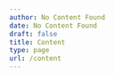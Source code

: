 ```yaml
---
author: No Content Found
date: No Content Found
draft: false
title: Content
type: page
url: /content
---
```




